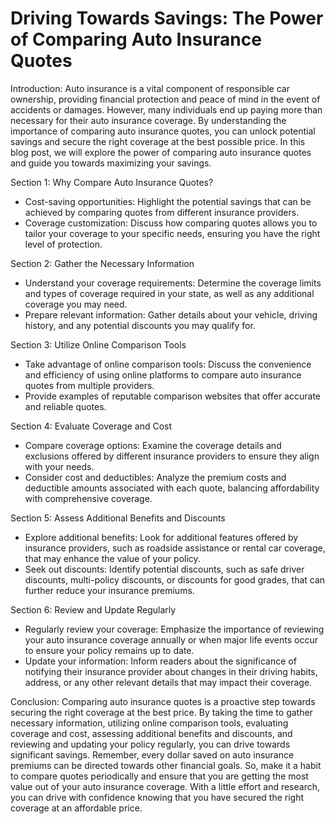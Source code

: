 # Driving Towards Savings: The Power of Comparing Auto Insurance Quotes

Introduction:
Auto insurance is a vital component of responsible car ownership, providing financial protection and peace of mind in the event of accidents or damages. However, many individuals end up paying more than necessary for their auto insurance coverage. By understanding the importance of comparing auto insurance quotes, you can unlock potential savings and secure the right coverage at the best possible price. In this blog post, we will explore the power of comparing auto insurance quotes and guide you towards maximizing your savings.

Section 1: Why Compare Auto Insurance Quotes?

- Cost-saving opportunities: Highlight the potential savings that can be achieved by comparing quotes from different insurance providers.
- Coverage customization: Discuss how comparing quotes allows you to tailor your coverage to your specific needs, ensuring you have the right level of protection.

Section 2: Gather the Necessary Information

- Understand your coverage requirements: Determine the coverage limits and types of coverage required in your state, as well as any additional coverage you may need.
- Prepare relevant information: Gather details about your vehicle, driving history, and any potential discounts you may qualify for.

Section 3: Utilize Online Comparison Tools

- Take advantage of online comparison tools: Discuss the convenience and efficiency of using online platforms to compare auto insurance quotes from multiple providers.
- Provide examples of reputable comparison websites that offer accurate and reliable quotes.

Section 4: Evaluate Coverage and Cost

- Compare coverage options: Examine the coverage details and exclusions offered by different insurance providers to ensure they align with your needs.
- Consider cost and deductibles: Analyze the premium costs and deductible amounts associated with each quote, balancing affordability with comprehensive coverage.

Section 5: Assess Additional Benefits and Discounts

- Explore additional benefits: Look for additional features offered by insurance providers, such as roadside assistance or rental car coverage, that may enhance the value of your policy.
- Seek out discounts: Identify potential discounts, such as safe driver discounts, multi-policy discounts, or discounts for good grades, that can further reduce your insurance premiums.

Section 6: Review and Update Regularly

- Regularly review your coverage: Emphasize the importance of reviewing your auto insurance coverage annually or when major life events occur to ensure your policy remains up to date.
- Update your information: Inform readers about the significance of notifying their insurance provider about changes in their driving habits, address, or any other relevant details that may impact their coverage.

Conclusion:
Comparing auto insurance quotes is a proactive step towards securing the right coverage at the best price. By taking the time to gather necessary information, utilizing online comparison tools, evaluating coverage and cost, assessing additional benefits and discounts, and reviewing and updating your policy regularly, you can drive towards significant savings. Remember, every dollar saved on auto insurance premiums can be directed towards other financial goals. So, make it a habit to compare quotes periodically and ensure that you are getting the most value out of your auto insurance coverage. With a little effort and research, you can drive with confidence knowing that you have secured the right coverage at an affordable price.